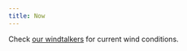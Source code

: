 ```yaml
---
title: Now
---
```


Check [our windtalkers](http://freeflightwx.com/acthpa) for current wind conditions.


